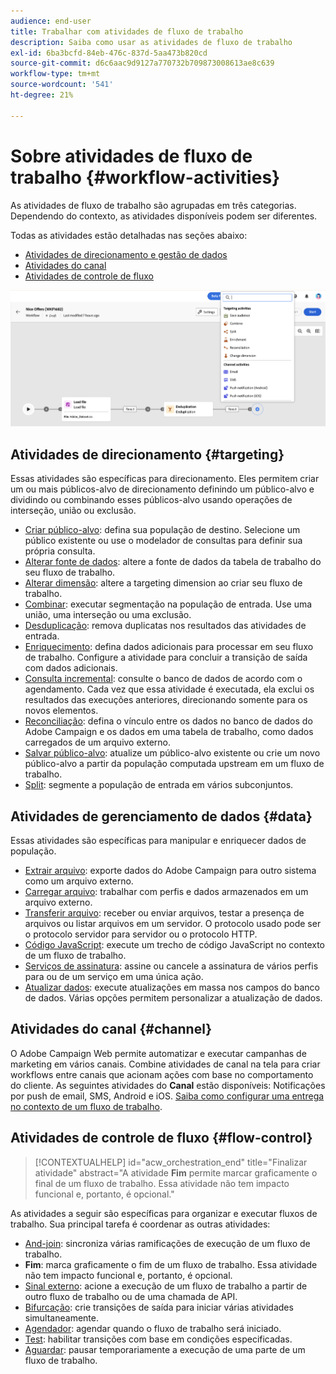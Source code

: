 ```yaml
---
audience: end-user
title: Trabalhar com atividades de fluxo de trabalho
description: Saiba como usar as atividades de fluxo de trabalho
exl-id: 6ba3bcfd-84eb-476c-837d-5aa473b820cd
source-git-commit: d6c6aac9d9127a770732b709873008613ae8c639
workflow-type: tm+mt
source-wordcount: '541'
ht-degree: 21%

---
```


# Sobre atividades de fluxo de trabalho {#workflow-activities}

As atividades de fluxo de trabalho são agrupadas em três categorias. Dependendo do contexto, as atividades disponíveis podem ser diferentes.

Todas as atividades estão detalhadas nas seções abaixo:

* [Atividades de direcionamento e gestão de dados](#targeting)
* [Atividades do canal](#channel)
* [Atividades de controle de fluxo](#flow-control)

![Visão geral das atividades do fluxo de trabalho](../assets/workflow-activities.png)

## Atividades de direcionamento {#targeting}

Essas atividades são específicas para direcionamento. Eles permitem criar um ou mais públicos-alvo de direcionamento definindo um público-alvo e dividindo ou combinando esses públicos-alvo usando operações de interseção, união ou exclusão.

* [Criar público-alvo](build-audience.md): defina sua população de destino. Selecione um público existente ou use o modelador de consultas para definir sua própria consulta.
* [Alterar fonte de dados](change-data-source.md): altere a fonte de dados da tabela de trabalho do seu fluxo de trabalho.
* [Alterar dimensão](change-dimension.md): altere a targeting dimension ao criar seu fluxo de trabalho.
* [Combinar](combine.md): executar segmentação na população de entrada. Use uma união, uma interseção ou uma exclusão.
* [Desduplicação](deduplication.md): remova duplicatas nos resultados das atividades de entrada.
* [Enriquecimento](enrichment.md): defina dados adicionais para processar em seu fluxo de trabalho. Configure a atividade para concluir a transição de saída com dados adicionais.
* [Consulta incremental](incremental-query.md): consulte o banco de dados de acordo com o agendamento. Cada vez que essa atividade é executada, ela exclui os resultados das execuções anteriores, direcionando somente para os novos elementos.
* [Reconciliação](reconciliation.md): defina o vínculo entre os dados no banco de dados do Adobe Campaign e os dados em uma tabela de trabalho, como dados carregados de um arquivo externo.
* [Salvar público-alvo](save-audience.md): atualize um público-alvo existente ou crie um novo público-alvo a partir da população computada upstream em um fluxo de trabalho.
* [Split](split.md): segmente a população de entrada em vários subconjuntos.

## Atividades de gerenciamento de dados {#data}

Essas atividades são específicas para manipular e enriquecer dados de população.

* [Extrair arquivo](extract-file.md): exporte dados do Adobe Campaign para outro sistema como um arquivo externo.
* [Carregar arquivo](load-file.md): trabalhar com perfis e dados armazenados em um arquivo externo.
* [Transferir arquivo](transfer-file.md): receber ou enviar arquivos, testar a presença de arquivos ou listar arquivos em um servidor. O protocolo usado pode ser o protocolo servidor para servidor ou o protocolo HTTP.
* [Código JavaScript](javascript-code.md): execute um trecho de código JavaScript no contexto de um fluxo de trabalho.
* [Serviços de assinatura](subscription-services.md): assine ou cancele a assinatura de vários perfis para ou de um serviço em uma única ação.
* [Atualizar dados](update-data.md): execute atualizações em massa nos campos do banco de dados. Várias opções permitem personalizar a atualização de dados.

## Atividades do canal {#channel}

O Adobe Campaign Web permite automatizar e executar campanhas de marketing em vários canais. Combine atividades de canal na tela para criar workflows entre canais que acionam ações com base no comportamento do cliente. As seguintes atividades do **Canal** estão disponíveis: Notificações por push de email, SMS, Android e iOS. [Saiba como configurar uma entrega no contexto de um fluxo de trabalho](channels.md).

## Atividades de controle de fluxo {#flow-control}

>[!CONTEXTUALHELP]
>id="acw_orchestration_end"
>title="Finalizar atividade"
>abstract="A atividade **Fim** permite marcar graficamente o final de um fluxo de trabalho. Essa atividade não tem impacto funcional e, portanto, é opcional."

As atividades a seguir são específicas para organizar e executar fluxos de trabalho. Sua principal tarefa é coordenar as outras atividades:

* [And-join](and-join.md): sincroniza várias ramificações de execução de um fluxo de trabalho.
* **Fim**: marca graficamente o fim de um fluxo de trabalho. Essa atividade não tem impacto funcional e, portanto, é opcional.
* [Sinal externo](external-signal.md): acione a execução de um fluxo de trabalho a partir de outro fluxo de trabalho ou de uma chamada de API.
* [Bifurcação](fork.md): crie transições de saída para iniciar várias atividades simultaneamente.
* [Agendador](scheduler.md): agendar quando o fluxo de trabalho será iniciado.
* [Test](test.md): habilitar transições com base em condições especificadas.
* [Aguardar](wait.md): pausar temporariamente a execução de uma parte de um fluxo de trabalho.